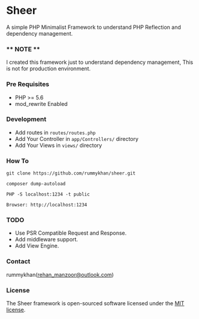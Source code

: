# Sheer
A simple PHP Minimalist Framework to understand PHP Reflection and dependency management.

### ** NOTE **
I created this framework just to understand dependency management, This is not for production environment.

### Pre Requisites
 - PHP >= 5.6
 - mod_rewrite Enabled
 
### Development
 - Add routes in `routes/routes.php`
 - Add Your Controller in `app/Controllers/` directory
 - Add Your Views in `views/` directory 

### How To
`git clone https://github.com/rummykhan/sheer.git`

`composer dump-autoload`

`PHP -S localhost:1234 -t public`

`Browser: http://localhost:1234`


### TODO

* Use PSR Compatible Request and Response.
* Add middleware support.
* Add View Engine.

### Contact
rummykhan(<a href="mailto:rehan_manzoor@outlook.com">rehan_manzoor@outlook.com</a>)

### License
The Sheer framework is open-sourced software licensed under the [MIT license](http://opensource.org/licenses/MIT).